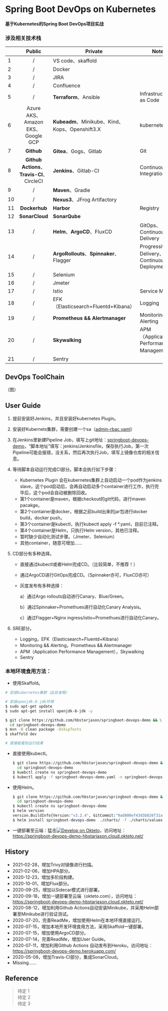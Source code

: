 # Spring Boot DevOps on Kubernetes

**基于Kubernetes的Spring Boot DevOps项目实战**

### 涉及相关技术栈
|      |                      Public                      | Private                                         | Note                                        |
| ---- | :----------------------------------------------: | ----------------------------------------------- | ------------------------------------------- |
| 1    |                        /                         | VS code、skaffold                               |                                             |
| 2    |                        /                         | Docker                                          |                                             |
| 3    |                        /                         | JIRA                                            |                                             |
| 4    |                        /                         | Confluence                                      |                                             |
| 5    |                        /                         | **Terraform**、Ansible                          | Infrastructure as Code                      |
| 6    |        Azure AKS、Amazon EKS、Google GCP         | **Kubeadm**、Minikube、Kind、Kops、Openshift3.X | kubernetes                                  |
| 7    |                    **Github**                    | **Gitea**、Gogs、Gitlab                         | Git                                         |
| 8    | **Github Actions**、<br/>**Travis-CI**、CircleCI | **Jenkins**、Gitlab-CI                          | Continuous Integration                      |
| 9    |                        /                         | **Maven**、Gradle                               |                                             |
| 10   |                        /                         | **Nexus3**、JFrog Artifactory                   |                                             |
| 11   |                  **Dockerhub**                   | **Harbor**                                      | Registry                                    |
| 12   |                  **SonarCloud**                  | **SonarQube**                                   |                                             |
| 13   |                        /                         | **Helm**、**ArgoCD**、FluxCD                    | GitOps、Continuous Delivery                 |
| 14   |                        /                         | **ArgoRollouts**、**Spinnaker**、Flagger        | Progressive Delivery、Continuous Deployment |
| 15   |                        /                         | Selenium                                        |                                             |
| 16   |                        /                         | Jmeter                                          |                                             |
| 17   |                        /                         | Istio                                           | Service Mesh                                |
| 18   |                        /                         | EFK（Elasticsearch+Fluentd+Kibana）             | Logging                                     |
| 19   |                        /                         | **Prometheus && Alertmanager**                  | Monitoring && Alerting                      |
| 20   |                        /                         | **Skywalking**                                  | APM（Application Performance Management）   |
| 21   |                        /                         | Sentry                                          |                                             |

## DevOps ToolChain
（图）

## User Guide

1. 提前安装好Jenkins，并且安装好kubernetes Plugin。

2. 安装好Kubernets集群，需要创建一个sa（[admin-rbac.yaml](https://github.com/hbstarjason/springboot-devops-demo/blob/master/jenkins/admin-rbac.yaml)）

3. 在Jenkins里新建Pipeline Job，填写上git地址：[springboot-devops-demo](https://github.com/hbstarjason/springboot-devops-demo)，“脚本地址”填写：jenkins/Jenkinsfile，保存执行Job，第一次Pipeline可能会报错，没关系，然后再次执行Job，填写上镜像仓库的相关信息。

4. 等待脚本自动运行完成CI部分。脚本会执行如下步骤：

   - Kubernetes Plugin 会在kubernetes集群上自动启动一个pod作为jenkins slave，这个pod启动后，会再自动启动多个container进行工作，执行完毕后，这个pod会自动被删除回收。
   - 第1个container是maven，根据checkout的git代码，进行maven pacakge。
   - 第2个container是docker，根据之前build出来的jar包进行docker build，docker push。
   - 第3个container是kubectl，执行kubectl apply -f  *.yaml，目前已注释。
   - 第4个container是Helm，只执行Helm version，其他已注释。
   - 暂时缺少自动化测试步骤。（Jmeter、Selenium）
   - 其他container，随意可增加……

5. CD部分有多种选择。

   - 直接通过kubectl或者Helm完成CD。（比较简单，不推荐！）

   - 通过ArgoCD进行GitOps完成CD。（Spinnaker亦可，FluxCD亦可）

   - 灰度发布有多种选择：

     a）通过Argo rollouts自动进行Canary、Blue/Green。

     b）通过Spinnaker+Promethues进行自动化Canary Analysis。

     c）通过Flagger+Nginx ingress/istio+Promethues进行自动化Canary。

6. SRE部分。

   - Logging，EFK（Elasticsearch+Fluentd+Kibana）
   - Monitoring && Alerting，Prometheus && Alertmanager
   - APM（Application Performance Management），Skywalking
   - Sentry

### 本地环境食用方法：

- 使用Skaffold。

```bash
# 安装kubernetes集群（此处省略）

# 安装openjdk-8-jdk环境
$ sudo apt-get update
$ sudo apt-get install openjdk-8-jdk -y

$ git clone https://github.com/hbstarjason/springboot-devops-demo && \
  cd springboot-devops-demo
$ mvn -B clean package -DskipTests
$ skaffold dev  

# 直接能看到运行结果
```

- 直接使用kubectl。

  ```bash
  $ git clone https://github.com/hbstarjason/springboot-devops-demo && \
    cd springboot-devops-demo
  $ kuebctl create ns springboot-devops-demo
  $ kubectl apply -f springboot-devops-demo.yaml -n springboot-devops-demo  
  ```

- 使用Helm。

  ```bash
  $ git clone https://github.com/hbstarjason/springboot-devops-demo && \
    cd springboot-devops-demo
  $ kubectl create ns springboot-devops-demo
  $ helm version
  version.BuildInfo{Version:"v3.2.4", GitCommit:"0ad800ef43d3b826f31a5ad8dfbb4fe05d143688", GitTreeState:"clean", GoVersion:"go1.13.12"}
  $ helm install springboot-devops-demo  ./charts/ -f ./charts/values.yaml --namespace springboot-devops-demo
  ```

- 一键部署至云端：猛击[![Develop on Okteto](https://okteto.com/develop-okteto.svg)](https://cloud.okteto.com/deploy?repository=https://github.com/hbstarjason/springboot-devops-demo)，访问地址：https://springboot-devops-demo-hbstarjason.cloud.okteto.net/

## History

- 2021-02-28，增加Trivy对镜像进行扫描。
- 2021-02-06，增加HPA部分。
- 2020-12-23，增加多阶段构建。
- 2020-10-01，增加Flux部分。
- 2020-09-25，增加以Sidecar模式进行部署。
- 2020-09-18，增加一键部署至云端（okteto.com），访问地址：https://springboot-devops-demo-hbstarjason.cloud.okteto.net/
- 2020-08-12，增加利用Github Actions自动安装Minikube，并采用Helm部署至Minikube进行验证测试。
- 2020-07-20，完善ReadMe，增加使用Helm在本地环境直接运行。
- 2020-07-15，增加本地开发环境食用方法，采用Skaffold一键部署。
- 2020-07-15，增加使用ArgoCD部分。
- 2020-07-14，完善ReadMe，增加User Guide。
- 2020-07-11，增加利用Github Actions 自动发布到Heroku，访问地址：https://springboot-devops-demo.herokuapp.com/
- 2020-05-08，增加Travis-CI部分，集成SonarCloud。
- Missing……

## Reference 

>待定 1  
>待定 2  
>待定 3     


